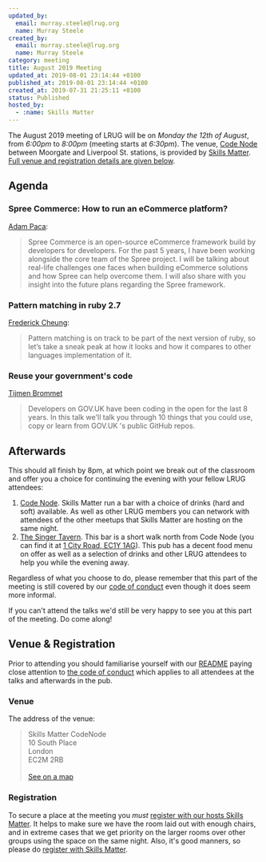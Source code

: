 ```yaml
---
updated_by:
  email: murray.steele@lrug.org
  name: Murray Steele
created_by:
  email: murray.steele@lrug.org
  name: Murray Steele
category: meeting
title: August 2019 Meeting
updated_at: 2019-08-01 23:14:44 +0100
published_at: 2019-08-01 23:14:44 +0100
created_at: 2019-07-31 21:25:11 +0100
status: Published
hosted_by:
  - :name: Skills Matter
---
```


The August 2019 meeting of LRUG will be on *Monday the 12th of August*,
from _6:00pm_ to _8:00pm_ (meeting starts at _6:30pm_).  The venue, [Code
Node][skills-matter-venue] between Moorgate and Liverpool St. stations, is
provided by [Skills Matter](http://www.skillsmatter.com).  [Full venue and
registration details are given below](#aug19registration).

Agenda
------

### Spree Commerce: How to run an eCommerce platform?

[Adam Paca](https://sparksolutions.co/author/adam/):

> Spree Commerce is an open-source eCommerce framework build by developers
> for developers. For the past 5 years, I have been working alongside the
> core team of the Spree project. I will be talking about real-life
> challenges one faces when building eCommerce solutions and how Spree can
> help overcome them. I will also share with you insight into the future
> plans regarding the Spree framework.

### Pattern matching in ruby 2.7

[Frederick Cheung](https://twitter.com/fglc2):

> Pattern matching is on track to be part of the next version of ruby, so
> let’s take a sneak peak at how it looks and how it compares to other
> languages implementation of it.

### Reuse your government's code

[Tijmen Brommet](https://twitter.com/tijmenbr)

> Developers on GOV.UK have been coding in the open for the last 8 years.
> In this talk we'll talk you through 10 things that you could use, copy
> or learn from GOV.UK 's public GitHub repos.

Afterwards
----------

This should all finish by 8pm, at which point we break out of the
classroom and offer you a choice for continuing the evening with your
fellow LRUG attendees:

1. [Code Node][skills-matter-venue].  Skills Matter run a bar with a
   choice of drinks (hard and soft) available.  As well as other LRUG members
   you can network with attendees of the other meetups that Skills Matter are
   hosting on the same night.
2. [The Singer Tavern](http://singertavern.com/).  This bar is a short walk
   north from Code Node (you can find it at [1 City Road, EC1Y
   1AG](https://goo.gl/maps/w9kPu)).  This pub has a decent food menu on offer
   as well as a selection of drinks and other LRUG attendees to help you
   while the evening away.

Regardless of what you choose to do, please remember that this part of the
meeting is still covered by our [code of
conduct](http://readme.lrug.org/#code-of-conduct) even though it does seem more
informal.

If you can't attend the talks we'd still be very happy to see you at this part
of the meeting.  Do come along!

Venue & Registration <a name="aug19registration">&nbsp;</a>
-----------------------------------------------------------

Prior to attending you should familiarise yourself with our
[README](http://readme.lrug.org/) paying close attention to [the code of
conduct](http://readme.lrug.org/#code-of-conduct) which applies to
all attendees at the talks and afterwards in the pub.

### Venue

The address of the venue:

> Skills Matter CodeNode<br/>10 South Place<br/>London<br/>EC2M 2RB<br/><br/>[See on a map](https://goo.gl/maps/ONJT4)

### Registration

To secure a place at the meeting you *must* [register with our hosts
Skills Matter][skills-matter-event].  It helps to
make sure we have the room laid out with enough chairs, and in extreme cases
that we get priority on the larger rooms over other groups using the space on
the same night.  Also, it's good manners, so please do [register with Skills
Matter][skills-matter-event].

[skills-matter-venue]: https://skillsmatter.com/locations/264-skills-matter-codenode
[skills-matter-event]: https://skillsmatter.com/meetups/12717-lrug-august-2019
